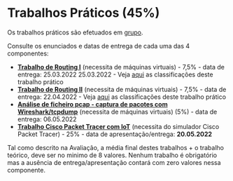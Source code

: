 # Trabalhos Práticos (45%)

Os trabalhos práticos são efetuados em [grupo](https://docs.google.com/spreadsheets/d/e/2PACX-1vQ7W8DWN7nqIehNu8iVlAwD82BJiTac2m0v2sZ4d56q-nybbrWNlSQ63RirHW5_wt4MFKfJLlfR3HNC/pubhtml?gid=592821258&single=true).

Consulte os enunciados e datas de entrega de cada uma das 4 componentes:

- [**Trabalho de Routing I**](https://github.com/pmrosa-classes/ComputerNetworksEI/blob/main/AulasLabsPraticos/RoutingI-Exercicio.md) (necessita de máquinas virtuais) - 7,5% - data de entrega: 25.03.2022 25.03.2022 - Veja [aqui](https://docs.google.com/spreadsheets/d/e/2PACX-1vQ7W8DWN7nqIehNu8iVlAwD82BJiTac2m0v2sZ4d56q-nybbrWNlSQ63RirHW5_wt4MFKfJLlfR3HNC/pubhtml?gid=271380393&single=true) as classificações deste trabalho prático
- [**Trabalho de Routing II**](https://github.com/pmrosa-classes/ComputerNetworksEI/blob/main/TrabsP/TrabP-RoutingII.md) (necessita de máquinas virtuais) - 7,5% - data de entrega: 22.04.2022 - Veja [aqui](https://docs.google.com/spreadsheets/d/e/2PACX-1vQ7W8DWN7nqIehNu8iVlAwD82BJiTac2m0v2sZ4d56q-nybbrWNlSQ63RirHW5_wt4MFKfJLlfR3HNC/pubhtml?gid=1944461714&single=true) as classificações deste trabalho prático
- [**Análise de ficheiro pcap - captura de pacotes com Wireshark/tcpdump**](https://github.com/pmrosa-classes/ComputerNetworksEI/blob/main/TrabsP/TrabP-CapturaPacotes.md) (necessita de máquinas virtuais)  (5%) - data de entrega: 06.05.2022
- [**Trabalho Cisco Packet Tracer com IoT**](https://github.com/pmrosa-classes/ComputerNetworksEI/blob/main/TrabsP/TrabP-PacketTracer.md) (necessita do simulador Cisco Packet Tracer) - 25% - data de apresentação/entrega: **20.05.2022**

Tal como descrito na Avaliação, a média final destes trabalhos + o trabalho teórico, deve ser no minimo de 8 valores. Nenhum trabalho é obrigatório mas a ausência de entrega/apresentação contará com zero valores nessa componente.
